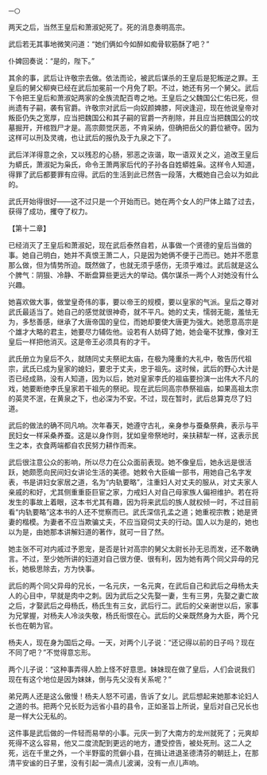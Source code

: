     一〇 

   两天之后，当然王皇后和萧淑妃死了。死的消息奏明高宗。

   武后若无其事地微笑问道：“她们俩如今如醉如痴骨软筋酥了吧？”

   仆婢回奏说：“是的，陛下。”

   其余的事，武后让许敬宗去做。依法而论，被武后谋杀的王皇后是犯叛逆之罪。王皇后的舅父柳奭已经在武后加冕前一个月免了职。不过，她还有另一个舅父。武后下令把王皇后和萧淑妃两家的全族流配百粤之地。王皇后之父魏国公仁佑已死，但尚遗有子嗣，袭有官爵。许敬宗对武后一向奴颜婢膝，阿谀逢迎，现在他说皇帝对叛臣仍失之宽厚，应当把魏国公和其子嗣的官爵一齐削除，并且应当把魏国公的坟墓掘开，开棺戮尸才是。高宗颇觉厌恶，不肯采纳，但确把岳父的爵位褫夺。因为这样可以刑及灵魂，也让武后的报仇及于九泉之下了。

   武后洋洋得意之余，又以残忍的心肠，邪恶之诙谐，取一语双关之义，追改王皇后为蟒氏，萧淑妃为枭氏，命令王萧两家后代的子孙各自姓蟒姓枭。这样令人知道，得罪了武后都要罪有应得。武后的生活到此已然告一段落，大概她自己会以为如此的。

   武氏开始得很好——这不过只是一个开始而已。她在两个女人的尸体上踏了过去，获得了成功，攫夺了权力。

   【第十二章】

   已经消灭了王皇后和萧淑妃，现在武后泰然自若，从事做一个贤德的皇后当做的事。她自己明白，她并不真恨王萧二人，只是因为她俩不便于己而已。她并不愿意那么做，但为情势所迫。既然做了，也就无须乎感伤，无须乎难过。武后就是这么个脾气：阴狠、冷静、不断盘算些更远大的举动。偶尔谋杀一两个人对她没有什么兴趣。

   她喜欢做大事，做堂皇奇伟的事，要以帝王的规模，要以皇家的气派。皇后之尊对武氏最适当了。她自己的感觉就很神奇，就不平凡。她的丈夫，懦弱无能，羞怯无为，多愁善感，继承了大唐帝国的皇位，而她却要使大唐更为强大。她愿意高宗是个雄才大略的君主，她要尽力辅佐他。设若有人妨碍了她，她会毫不犹豫，像对王皇后一样把他消灭。这是帝王必须具有的才干。

   武氏册立为皇后不久，就随同丈夫祭祀太庙，在极为隆重的大礼中，敬告历代祖宗，武氏已成为皇家的媳妇，要忠于丈夫，忠于祖先。这时候，武后的野心大计是否已经成熟，没有人知道，因为以后，她对皇家李氏的祖庙要扮演一出伟大不凡的戏，她要断绝李氏皇家若干祖先的祭祀。现在武后同高宗恭祭祖庙，如果高祖太宗的英灵不泯，在黄泉之下，也必深为不安。不过，现在暂时，武后总算克尽了妇道。

   武后的做法的确不同凡响。次年春天，她遵守古礼，亲身参与蚕桑祭典，表示与平民妇女一样采桑养蚕。这是以身作则，犹如皇帝祭地时，亲扶耕犁一样，这表示民生之本，衣食两端都自农民努力耕作而来。

   武后很注意公众的影响，所以尽力在公众面前表现。她不像皇后，她永远是很活跃，她颇愿向民间妇女讲论生活的美德。她敕令大臣编一部书，用她自己名字发表，书是讲妇女家居之道，名为“内轨要略”，注重妇人对丈夫的服从，对丈夫家人亲戚的和好，尤其侧重重臣巨宦之家，力戒妇人对自己母家族人偏袒维护。若在将发生的事故上着眼，这本书尤其有趣，因为将来武后的族人就权倾一时，不过目前看“内轨要略”这本书的人还不觉察而已。武氏深信孔孟之道；她重视宗教；她是贤妻的楷模。为妻者不应当欺骗丈夫，不应当窥伺丈夫的行动。国人以为是的，她也以为是，由她那本讲解妇道的著作，就可一目了然。

   她主张不可对内戚过予恩宠，是否是针对高宗的舅父太尉长孙无忌而发，还不敢确言。不过，至少她所讲的妇道对自己很方便、很有利，因为她有两个同父异母的兄长，她极思除去，方为快事。

   武后的两个同父异母的兄长，一名元庆，一名元爽，在武后自己和武后之母杨太夫人的心目中，早就是肉中之刺。因为武后之父先娶一妻，生有三男，先娶之妻亡故之后，才娶武后之母杨氏，杨氏生有三女，武后行二。武后的父亲谢世以后，家事为兄掌握，对杨夫人冷淡失敬，杨氏衔恨在心。武后的父亲既然身为大臣，两个兄长也在朝为官。

   杨夫人，现在身为国后之母。一天，对两个儿子说：“还记得以前的日子吗？现在不同了吧？”不觉得意忘形。

   两个儿子说：“这种事弄得人脸上怪不好意思。妹妹现在做了皇后，人们会说我们现在有这个地位是因为妹妹，倒与先父没有关系呢？”

   弟兄两人还是这么傲慢！杨夫人怒不可遏，告诉了女儿。武后想起来她那本论妇人之道的书。把两个兄长贬为远省小县的县令，正如圣旨上所说，皇后对自己兄长也是一样大公无私的。

   这件事是武后做的一件轻而易举的小事。元庆一到了大南方的龙州就死了；元爽却死得不这么容易，他又二度流配到更远的地方，遭受控告，被处死刑。这二人之死，远在千里之外，一个半野蛮的荒僻小县，在揖让进退圣德清芬的朝廷上，在那清平安谧的日子里，没有引起一滴点儿波澜，没有一点儿声响。

